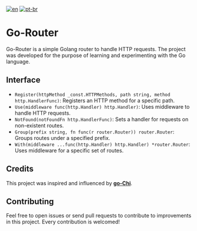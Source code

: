 [![en](https://img.shields.io/badge/lang-en-blue.svg)](https://github.com/joaolaureano/gorouter/blob/main/README.md)
[![pt-br](https://img.shields.io/badge/lang-pt--br-green.svg)](https://github.com/joaolaureano/gorouter/blob/main/README.pt-PT.md)

# Go-Router

Go-Router is a simple Golang router to handle HTTP requests.
The project was developed for the purpose of learning and experimenting with the Go language.

## Interface
- `Register(httpMethod _const.HTTPMethods, path string, method http.HandlerFunc)`: Registers an HTTP method for a specific path.
- `Use(middleware func(http.Handler) http.Handler)`: Uses middleware to handle HTTP requests.
- `NotFound(notFoundFn http.HandlerFunc)`: Sets a handler for requests on non-existent routes.
- `Group(prefix string, fn func(r router.Router)) router.Router`: Groups routes under a specified prefix.
- `With(middleware ...func(http.Handler) http.Handler) *router.Router`: Uses middleware for a specific set of routes.

## Credits

This project was inspired and influenced by **[go-Chi](https://github.com/go-chi/chi)**.

## Contributing

Feel free to open issues or send pull requests to contribute to improvements in this project.
Every contribution is welcomed!
